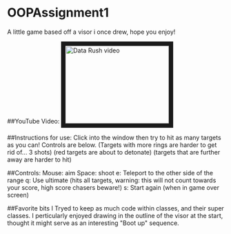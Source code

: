 # OOPAssignment1

A little game based off a visor i once drew, hope you enjoy!


##YouTube Video:
<a href="http://www.youtube.com/watch?feature=player_embedded&v=JsK3B7P0VSQ
" target="_blank"><img src="http://img.youtube.com/vi/JsK3B7P0VSQ/0.jpg" 
alt="Data Rush video" width="240" height="180" border="10" /></a>

##Instructions for use:
Click into the window then try to hit as many targets as you can!
Controls are below.
(Targets with more rings are harder to get rid of... 3 shots)
(red targets are about to detonate)
(targets that are further away are harder to hit)

##Controls:
Mouse: aim
Space: shoot
e: Teleport to the other side of the range
q: Use ultimate (hits all targets, warning: this will not count towards your score, high score chasers beware!)
s: Start again (when in game over screen)

##Favorite bits
I Tryed to keep as much code within classes, and their super classes.
I perticularly enjoyed drawing in the outline of the visor at the start, thought it might serve as an interesting "Boot up" sequence.
